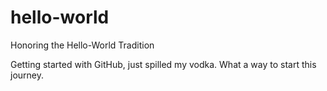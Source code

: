 # hello-world
Honoring the Hello-World Tradition

Getting started with GitHub, just spilled my vodka. What a way to start this journey.
